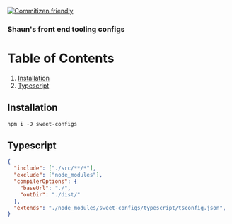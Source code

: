 [![Commitizen friendly](https://img.shields.io/badge/commitizen-friendly-brightgreen.svg)](http://commitizen.github.io/cz-cli/)

### Shaun's front end tooling configs

# Table of Contents
1. [Installation](#installation)
2. [Typescript](#typescript)

## Installation
`npm i -D sweet-configs`

## Typescript
```json
{
  "include": ["./src/**/*"],
  "exclude": ["node_modules"],
  "compilerOptions": {
    "baseUrl": "./",
    "outDir": "./dist/"
  },
  "extends": "./node_modules/sweet-configs/typescript/tsconfig.json",
}
```